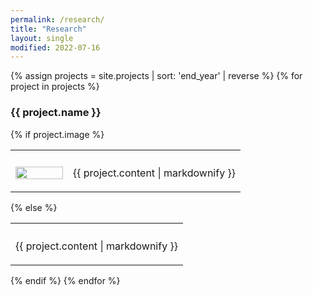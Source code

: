```yaml
---
permalink: /research/
title: "Research"
layout: single
modified: 2022-07-16
---
```


{% assign projects = site.projects | sort: 'end_year' | reverse %}
{% for project in projects %}
<h3>{{ project.name }}</h3>
{% if project.image %}
<table>
<tr>
    <th style="width:25%"></th>
    <th style="width:75%"></th>
</tr>
<tr>
    <td><img style="height:100%; width:100%" width="100%" src="/assets/images/projects/{{ project.image }}" frameborder="0"></td>
    <td><p>{{ project.content | markdownify }}</p></td>
</tr>
</table>
{% else %}
<table>
<tr>
    <th></th>
</tr>
<tr>
    <td><p>{{ project.content | markdownify }}</p></td>
</tr>
</table>
{% endif %}
{% endfor %}


